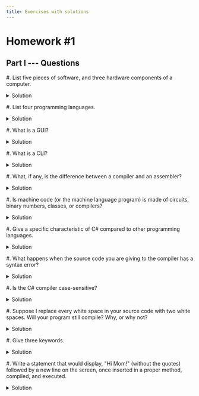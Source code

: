 ```yaml
---
title: Exercises with solutions
--- 
```


# Homework #1

## Part I --- Questions

#. List five pieces of software, and three hardware components of a computer.
    <details><summary>Solution</summary>Accept operating system as a software, cellphone is not a component of a computer.</details>

#. List four programming languages. 
    <details><summary>Solution</summary>C, C++, C#, Java, JavaScript, Python, Haskell, Swift, RWBY, etc (Note: HTML is a "Markup Language" and SQL is a "Query Language", which would technically be incorrect)</details>

#.  What is a GUI?
    <details><summary>Solution</summary>Graphical User Interface.</details>

#.  What is a CLI?
    <details><summary>Solution</summary>Command-Line Interface.</details>

#. What, if any, is the difference between a compiler and an assembler?
    <details><summary>Solution</summary>The compiler goes from High-level language to Machine language, the assembler goes from Assembly language to Machine language.</details>

#. Is machine code (or the machine language program) is made of circuits, binary numbers, classes, or compilers?
    <details><summary>Solution</summary>Binary numbers.</details>

#. Give a specific characteristic of C# compared to other programming languages.
    <details><summary>Solution</summary>It's a compiled language, it has automatic garbage collection, it's object-oriented, it enforces .NET common language specification, etc.</details>

#. What happens when the source code you are giving to the compiler has a syntax error?
    <details><summary>Solution</summary>The compiler returns an error and fails to compile your code.</details>

#. Is the C# compiler case-sensitive?
    <details><summary>Solution</summary>Yes, the C# compiler is case-sensitive (meaning that the IDE differentiates between capital and lowercase letters).</details>

#. Suppose I replace every white space in your source code with two white spaces. Will your program still compile? Why, or why not?
    <details><summary>Solution</summary>Yes, because compilers do not care about white spaces.</details>

#. Give three keywords.
    <details><summary>Solution</summary>You can consult the "official" list of keywords as <https://docs.microsoft.com/en-us/dotnet/csharp/language-reference/keywords/>. Are valid answers: `int`, `using`, `static`, `public`, etc. Note that `main` or `System` are _not_ keywords.</details>

#. Write a statement that would display, "Hi Mom!" (without the quotes) followed by a new line on the screen, once inserted in a proper method, compiled, and executed.
    <details><summary>Solution</summary>
    
    ```
    Console.WriteLine("Hi Mom!");
    ```
    
    </details>

#. Write a statement that would display, "Hello!" (without the quotes) followed by a new line on the screen, once inserted in a proper method,
compiled, and executed. 
    <details><summary>Solution</summary>
    
    ```
    Console.WriteLine("Hello!");
    ```
    
    </details>

#. What is the limitation, if any, to the number of methods you can have per class? Why is the method called `Main` special?
    <details><summary>Solution</summary> A class usually has one or more methods. No limitation, really. It is special because it is the first one to be executed, it is the entry point. </details>

#. What is the difference between a "rule" and a "convention" in programming language?
    <details><summary>Solution</summary> A rule is required by the programming language and enforced by the compiler. A convention is only a recommendation to make your program easier for other humans to read; you can break it and your code will still work. </details> 

#.  What is a namespace?
<details><summary>Solution</summary>A named collection of related library code.</details>

#. In a C# program, can comments start with `\\` (double backslash) or with `//` (double (forward) slash)? Do they have to end with a `;` (semicolon)?
    <details><summary>Solution</summary>With `//`, no.</details>

#. Which of the following, if any, are keywords? `Welcome1 public apples int "I’m a string"`
    <details><summary>Solution</summary>`public`, `int`</details>

#. Which of the following are programmer-defined names (or identifiers)? `BankAccount class apples int itemPerCapita statement `
    <details><summary>Solution</summary>`BankAccount`, `apples`, `itemPerCapita`,`statement`. </details>

#.  Why are variables called "variables"?
    <details><summary>Solution</summary>Because their value may change during the program's execution.</details>

#. What is string interpolation?
    <details><summary>Solution</summary>The action of inserting a variable into a string that is displayed at the screen.</details>

#. What is the difference, if any, between `12`, and `"12"`?
    <details><summary>Solution</summary>The first one is an integer, the second is a string.</details>

#. What is the difference, if any, between the `WriteLine` and `Write` methods?
    <details><summary>Solution</summary>The `Write` method does not advance the cursor to the next line after the message is displayed at the screen.</details>

#. Write a statement that would display the following on the screen:
    ```
    Hi Mom!↵
    How are you doing?
    ```
    <details><summary>Solution</summary>
    
    ```
    Console.Write("Hi Mom!\nHow are you doing?");
    ```
    
    </details>
    
#. Assume we have a variable whose name is `myVariable`, type is `string`, and value is `"My message"`. What would be displayed on the screen by the following statement?
    ```
    Console.WriteLine($"Here is my variable: {myVariable}");
    ```
    <details><summary>Solution</summary>
    
    ```{text}
    Here is my variable: My message
    ```

    </details>
    
#. Assume we have a variable whose name is `level`, whose type is `string`, and whose value is `"Easy"`. What would be displayed at the screen by the following statement?
    ```
    Console.WriteLine($"You set the difficulty to {level}.");
    ```
    <details><summary>Solution</summary>
    
    ```{text}
    You set the difficulty to Easy.
    ```

    </details>

#. Which of the following are correct identifier names? 
    `$myHome3 class my%variable ANewHope _train _ThisIsAVariable statement`
    Is the name `myVariable` the same as `myvariable`? If not, why?
    <details><summary>Solution</summary>`$myHome3` is correct, but not recommended, `ANewHope`, `_ThisIsAVariable`, `statement` are also correct (but, of course, this  latter is weird). The names `myVariable` and `myvariable` are treated differently by C#, because it is case-sensitive.</details>

#. Which of the following are correct identifier names?
    `myClass _Exo_1 Lab3-Exo1 My.Lab.Variable using Lab3_Part1`
    <details><summary>Solution</summary>Identifiers: `myClass`, `Lab3_Part1`</details>

#. Which of the following are keywords?

    `myClass static Lab3-Exo1 “Hello World” using Lab3_Part1`
    <details><summary>Solution</summary>Keywords: `static`, `using`</details>

#. Which of the following are correct identifier names?

    `12_Dec_2019 Lab3-Exo1 MyClass2 My.Lab.Variable string My_Var`
    <details><summary>Solution</summary>`OK: MyClass2, My_Var Not OK: 12_Dec_2019, Lab3-Exo1, My.Lab.Variable, string`</details>

#. Which one(s) of the following, if any, is a correct assignment (assuming that `variable`, `x` and `apples` have been declared as `int` variables)?

    `5 => variable;` `x=5;` `apples= 23` `x <= 23;` `variable =1,890;`
    <details><summary>Solution</summary>Only `x=5;` is correct.</details>

#. Write a statement that assigns the value 23 to a variable `myAge` of type `int`. You do not need to re-declare that variable.
    <details><summary>Solution</summary>`myAge = 23;`</details>

#. Cross out the wrong answer in the following sentences, \[ ~~like this (incorrect)~~  \|  like this (correct) \]:

    - "If the code does not obey the \[  rules  \|  conventions \] of C#, then the compiler will complain." 
    - "Every statement needs to end with \[  a forward slash `/`  \|  a semi-colon `;`  \]." 
    - "C# is a \[  object-oriented  \|  functional \] programming language." 
    - "A class is made up of \[  a body and a header  \|  multiple `using` statements \]."
    - "An identifier can contain \[  only lower-case letters  \|  letters and digits  \]."
    
    <details><summary>Solution</summary>
    - If the code does not obey the **rules** of C#, then the compiler will complain.
    - Every statement needs to end with a **semi-colon `;`**.
    - C# is an **object-oriented** programming language.
    - A class is made up of **a body and a header**. 
    - An identifier can contain **letters and digits**. 
    </details>
    

## Part II -- Problems

#. There are 4 errors in the following code that will prevent it from compiling. Can you spot them all?

    ```
    // My first attempt.
    using System
    class Wel
    {
        static void Main();
        {
            ConsoleWriteLine("Welcome \n to the lab!");
        }
    }
    ```
    <details><summary>Solution</summary>
    #.  Missing `;` after `using System`
    #.  superfluous `;` after `static void Main()`
    #.  missing `.` between `Console` and `WriteLine`
    #.  missing closing `}` for `class Wel`
    </details> 

# Homework #2

## Part I --- Questions

#. In C#, what is the "escape character"? Why is it useful?
    <details><summary>Solution</summary>`\`, to print "special characters", like new line, tabulation, quotations mark, etc.</details>

#. Write a statement that *initializes* a variable named `myHeightInMeters` to your height in meters. What should be the datatype of `myHeightInMeters`?
    <details><summary>Solution</summary>
    ```
    float myHeightInMeters = 1.68f
    ```
    The datatype should be any floating-point datatype.
    </details>

#. Suppose you replace every `*` in your program with the `!` symbol. Are you completely sure that your program would still compile? Why or why not?
    <details><summary>Solution</summary>No, because `/*` will be transformed into `/!`.</details>

#. Give the values of `a` and `b` after the following four instructions have been executed.

    ```
    int a, b;
    a = 2;
    b = a * 2 + 1;
    a -= 1;
    ```
    
    <details><summary>Solution</summary>`a` is `1`, `b` is `5`.</details>

#. Give the values of `a` and `b` after the following four instructions have been executed.

    ```
    int a, b;
    a = 4;
    b = a * 3 + 1;
    a /= 2;
    ```
    <details><summary>Solution</summary>`a` is `2`, `b` is `13`.</details>

#. Give the values of `c` and `d` after the following four instructions have been executed.

    ```
    int c = 3, d;
    d = 2 + c;
    c = d * 2;
    d += 2;
    ```
    <details><summary>Solution</summary>`c` is `10`, `d` is `7`.</details>

#. Is there an error in the following code? Explain the error or give the value of `b` after the second statement is executed.

    ```
    float a = 3.7f;
    int b = (int)a;
    ```
    <details><summary>Solution</summary>No error; 3</details>

#. Is there an error in the following code? Explain the error or give the
value of `b` after the second statement is executed.

    ```
    decimal a = 1.6M;
    int b = (int)a + a;
    ```
    <details><summary>Solution</summary>Error, the result type of the operation is a decimal, and cannot be stored in an int.</details>

#. There is an error in the following code, at the second line. Explain the error, and how you could fix this second line using a cast operator, without changing the datatype of the `b` variable.

    ```
    decimal a = 2.5M;
    int b = a / 2;
    ```
    <details><summary>Solution</summary>The result of the expression `a / 2` is of type `decimal`, so it cannot be stored in an int. This can be fixed by adding an `(int)` cast to the variable `a` before dividing it by 2, so that the expression's result type is `int`, like this: `int b = (int)a / 2;`</details>

#. If one of the operator's operands is of type `float` and the other is of type `int`, what will be the type of the result of the operation?
    <details><summary>Solution</summary>`float`</details>

#.  What is the return type of the operation `12.4 * 3`? <!--Was initially "\*", not sure if that's an error or not-->
    <details><summary>Solution</summary>`double`</details>

#. Write an explicit conversion from a `double` variable `myDoubleVar` to an `int` variable called `myIntVar`. You do not need to re-declare those variables. Assuming `myDoubleVar`'s value is 5.89, what value would be stored in `myIntVar`?
    <details><summary>Solution</summary>`myIntVar = (int)myDoubleVar;`,  the value stored in `myIntVar` would be 5.</details>

#. Write a statement that performs an implicit conversion between two different numeric datatypes.
    <details><summary>Solution</summary>`float m = 3;`</details>

#. Assuming that `myLastName` and `myFirstName` are two `string` variables that have been initialized, write a statement that *concatenates* them with a space and a comma in-between, and assign the resulting `string` to a variable named `fullName`. For instance, if the value of `myLastName` is `"Holbertonand"`, and the value of `myFirstName` is `"Betty"`, then the value of `fullName` after your operation should be `"Holbertonand, Betty"`.
    <details><summary>Solution</summary>`string fullName = myLastName + ", " + myFirstName;`</details>

#.  In C#, what is the name of the method used to read input from the user?
    <details><summary>Solution</summary>`ReadLine()`.</details>

#. What is wrong with the following code? Will the error(s) appear at compilation time or at execution time?

    ```
    int age;
    Console.WriteLine("Please enter your age:");
    age = Console.ReadLine();
    ```
    <details><summary>Solution</summary>Conversion of `string` to `int`. At compilation time.</details>

#. Will those statements, if placed in a proper `Main` method, compile? Could this program crash at execution time? Justify your answer.

    ```
    int myAge;
    Console.WriteLine("Please enter your age:");
    myAge = int.Parse(Console.ReadLine());
    ```
    <details><summary>Solution</summary>The code will compile, but can crash at execution time if the end user inputs a non-integer value.</details>

#. Write a series of statements that: a) Declare an `int` variable named `userAge`, b) Display on the screen a message asking the user to enter his or her age, c) Read the value entered by the user and store it in the `userAge` variable. You can add statement(s) performing intermediate steps if you want.

    <details><summary>Solution</summary>
    ```
    int userAge;
    Console.WriteLine("Please enter your age.");
    userAge = int.Parse(Console.ReadLine());
    ```
    Note: This is not the only solution, but the most optimal.
    </details>

#. Write a series of statements that: a) Declare an `string` variable named `favoriteColor`; b) Display on the screen a message asking the user to enter his or her favorite color; c) Read the value entered by the user and store it in the `favoriteColor` variable. You can combine some of the statement(s) if you want, but do not display at the screen any information that was not explicitely asked.

    <details><summary>Solution</summary>
    ```
    string favoriteColor;
    Console.WriteLine("Please enter your favorite color.");
    favoriteColor = Console.ReadLine();
    ```
    Note: This is not the only solution, but the most optimal.
    </details>

## Part II -- Problems

The following three exercises **do not** require a computer. 
Make sure you feel ready before starting them, try to do them with limited time and without notes, and, if you want, check your answer using your IDE.

#. 
    This problem restates the content of the [Order of Operations](https://csci-1301.github.io/book.html#order-of-operations) section of the lecture notes and ask you to answer various problems.

    There are 5 different arithmetic operations available in C#:

    --------------------------- ------------------------- -------------------------------------- ----------------------
            **Operation**         **Arithmetic Operator**         **Algebraic Expression**            **Expression**
            Addition                      `+`                           $x + 7$                     `myVar + 7`
            Subtraction                  `-`                           $x - 7$                     `myVar - 7`
            Multiplication                `*`                         $x \times 7$                  `myVar * 7`
            Division                      `/`                      $x / 7$, or $x \div 7$           `myVar / 7`
    Remainder (a.k.a. modulo)             `%`                         $x \bmod 7$                   `myVar % 7`
    --------------------------- ------------------------- -------------------------------------- ----------------------


    Computing operations involving one of them is straightforward:

    --------------------------------- ---------------
                **Operation**             **Result**
                `3 + 4`                    `7`
                `3 - 4`                    `-1`
                `3 * 4`                    `12`
                `6 / 2`                    `3`
                `6 % 4`                    `2`  
    --------------------------------- ---------------


    But things can get complicated when multiple operators are used, but no parenthesis are indicated. For instance, should

    ```
    7 / 2 - 4 * 8 % 3
    ```

    be read as
    
    ||
    --- | ---
    $(7 \div 2) - ((4 \times 8) \bmod 3)$ | $= 3.5 - (32 \bmod 3)$
    || $= 3.5 - 2$
    || $= 1.5$
 
    or as
    
    ||
    --- | --- 
    $(7 \div (2 - 4)) \times (8 \bmod 3)$ | $= (7 \div (-2)) \times 2$
    || $= (-3.5) \times 2$
    || $= -7$

    Certainly, the result is not the same and there are other possibile ways this calculation may be performed!

    Actually, C# uses the following three rules:
    
    #.  `*`, `/`, and `%`, called the "multiplicative operations," are always evaluated before `+` and `-`, called the "additive operations." So that, for instance,

        ```
        2 - 4 * 8
        ```

        will be evaluated as $2 - (4 * 8) = -30$.

    #.  If there are multiple operations of the same type, they are evaluated from left to right. For instance,

        ```
        4 / 2 * 8
        ```

        will be evaluated as $(4 \div 2) \times 8 = 16$ and

        ```
        4 - 2 + 8
        ```

        will be evaluated as $(4 - 2) + 8 = 10$.

    #.  Parenthesis can be used to force a particular order of evaluation, so that `2 * (3 + 4)` will be evaluated as $2 \times (3 + 4) = 2 \times 7 = 14$, not as $(2 * 3) + 4 = 6 + 4 = 10$ as it would without the parenthesis.

    Answer the following:

    #.  Which of the following operation(s) compute the arithmetic expression $(x \times (3 \bmod 5)) - (y \times 7)$?

        #.  `x * 3 % 5 - y * 7`
        #.  `x * (3 % 5) - y * 7`
        #.  `(x * 3) % 5 - y * 7`
        #.  `x * 3 % (5 - y * 7)`
        #.  `(x * 3 % 5) - (y * 7)`
        #.  `(x * ((3 % 5) - (y * 7))`

    #.  State the order of evaluation of the operators in each of the following operations, and compute the resulting value:

        #.  `8 - 39 * 1 / 12 + 5`
        #.  `12 + -23 / 12 % 3`
        #.  `90 * 23 / 34 - 12 - 13`
        #.  `12 % 83 - 2 * 3`

    #.  (Optional) Check your answers using your IDE.
        You can use a statement of the form:

        ```
        Console.WriteLine($"8 - 39 * 1 / 12 + 5 is {8 - 39 * 1 / 12 + 5}");
        ```


#. 
    Write down, on a piece of paper, a fully compilable program that initializes an `int` variable named `persons` with the value 5, an `int` variable named `bottles` with the value 3, and a `double` variable named `literPerBottlle` with the value 1.5.
    What should be the type of the `literPerPerson` variable to be able to be assigned the number of liters every person is going to get, if split equitably? 
    Write the correct initialization of that variable and a statement that displays its value.

    Place a delimited comment with a your name and the time at which you wrote the program at the top of the program.


#. 
    Write down, on a piece of paper, a program that:

    #.  Declares a `string` variable named `userName`.
    #.  Displays on the screen "Please enter your name, followed by enter:".
    #.  Reads a `string` value from the keyboard and assigns the value to the `userName` variable.
    #.  Declares an `int` variable named `number`.
    #.  Displays on the screen "Please enter your number:".
    #.  Reads an `int` value from the keyboard and assigns the value to the `number` variable.
    #.  Declares a `string` variable named `id` and initializes it with the string referenced by the `userName` variable, followed by the number entered by the user (you can concatenate a string and an int using the + sign).
    #.  Displays on the screen, "Your id is" and the content of the `id` variable.

    Here is an example of execution, where the user input is underlined, and hitting "enter" is represented by ↵:

    ```{text}
    Please enter your name, followed by enter.
    J̲a̲y̲l̲a̲h̲↵̲
    Please enter your area code, followed by enter.
    4̲9̲3̲9̲1̲↵̲
    Your id is Jaylah49391
    Press any key to continue . . .
    ```

# Homework #3

## Part I -- Questions

#.  What is "an instance of a class"?
    <details><summary>Solution</summary>An object.</details>

#. Fill in the blanks: "A class asserts that every objects created using it should have ̲ ̲ ̲ ̲ ̲ ̲ ̲ ̲ ̲ ̲ ̲ ̲ ̲ ̲ ̲ ̲ ̲ ̲ ̲ ̲ ̲ ̲ ̲ ̲ ̲ ̲ ̲ ̲
(i.e., "data") and ̲ ̲ ̲ ̲ ̲ ̲ ̲ ̲ ̲ ̲ ̲ ̲ ̲ ̲ ̲ ̲ ̲ ̲ ̲ ̲ ̲ ̲ ̲ ̲ ̲ ̲ ̲ ̲ (i.e., "operations")."
    <details><summary>Solution</summary>Attributes and methods.</details>

#.  Give two access modifiers.
    <details><summary>Solution</summary>`public` and `private`.</details>

#. What, if any, is the difference between a parameter and an argument?
    <details><summary>Solution</summary>"Parameters" are called "formal parameters" and are used when defining the method, while "arguments" are called "actual parameters" and are used when calling the method. A method has parameters and takes arguments.</details>

#.  Write a statement that creates a new object from the `Rectangle` class.
    <details><summary>Solution</summary>`Rectangle myRec = new Rectangle();`</details>

#.  What is the purpose of the keyword `new`?
    <details><summary>Solution</summary>To create objects, to instantiate classes.</details>

#.  Do different objects from the same class share their instance variables?
    <details><summary>Solution</summary>No, there is one instance variable per object.</details>

#. Briefly explain the difference between a local variable and an instance variable.
    <details><summary>Solution</summary>A local variable exists only within a single method; instance variables are available/accessible to all methods in a class.</details>

#. Suppose we have a `Circle` class containing

    ```
    public void SetRadius(double radiusArgument)
    {
        radius = radiusArgument;
    }
    ```

    Write a statement that create a `Circle` object, and one
    statement that sets its radius to 3.5.
    <details><summary>Solution</summary>
    ```
    Circle theCircle = new Circle();
    theCircle.SetRadius(3.5);
    ```
    </details>

#. Indicate the order of evaluation of the operators in each of the following C# operations by adding parenthesis or developping the expression one step at a time, and compute the resulting value:

    #.  `3 * 4 - 2`
    #.  `3 % 2 + 3`
    #.  `2 - 3 + 3 * 2`
    #.   `2 + 2 * 1 - 4`
    
#. Write the complete implementation of a class that contains two attributes (with different data types), a setter for one attribute, a getter for the other attribute, a custom constructor, and a `ToString` method. You can re-use an example from a lecture or a lab, as long as it satisfies those conditions, or you can invent one. No need to write an application program.
    <details><summary>Solution</summary>
    Note: In this solution, the Rectangle class from the lab was used, but any class fulfilling the requirements will work.
    
    ```
    class Rectangle
    {
        private int length;
        private int width;

        public Rectangle(int lengthP, int widthP)
        {
            length = lengthP;
            width = widthP;
        }
        public void SetLength(int lengthParameter)
        {
            length = lengthParameter;
        }
        public int GetWidth()
        {
            return width;
        }
        public override string ToString()
        {
            return "Length: " + length + ", Width: " + width;
        }
    }
    ```
    
    </details>


#. What does the keyword `return` do?
    <details><summary>Solution</summary>It is used by a method to return a value to the environment that called it.</details>

#. Write a get method for an instance variable named `total` of type `int`.
    <details><summary>Solution</summary>
    
    ```
    public int GetTotal()
    { 
        return total;
    }
    ```
    
    </details>

#.  Write a getter for an attribute of type `string` named `myName`. 
    <details><summary>Solution</summary>
    
    ```
    public string GetMyName() 
    { 
        return myName;
    }
    ```
    
    </details>

#.  Write a setter for an attribute of type `int` named `myAge`.
    <details><summary>Solution</summary>
    
    ```
    public void SetMyAge(int paramMyAge) 
    { 
        myAge = paramMyAge; 
    }
    ```

    </details>

#. Assuming `name` is a `string` instance variable, there is problem with the following setter. Fix it.

    ```
    public int SetName(string val){
        name = val;
    }
    ```
    <details><summary>Solution</summary>It has the wrong return type, because it does not (and should not) return a value, i.e., replace `int` with `void`.</details>

#. Assume we have an instance of the `Rectangle` class named `myRect` and an instance of the `Circle` class named `myCircle`. Write statement(s) that will make the radius of `myCircle` equal to the width of `myRect`.
    <details><summary>Solution</summary>
    
    ```
    myCircle.SetRadius(myRect.GetWidth());
    ```

    </details>

#. Briefly describe what a format specifier is. Write a statement that uses one.
    <details><summary>Solution</summary>An indication to format a numerical value in a special way in a string. For example, `Console.WriteLine($"{65536:N");}` will display "65,536.00" on the screen after applying the `:N` format specifier to the value 65536. </details>

#.  Write a statement that uses a format specifier.
    <details><summary>Solution</summary>
    
    ```
    Console.WriteLine($"myInt:C");
    ```

    </details>

#. Write a method for the `Rectangle` class that divides the length and width of the calling object by a factor given as a parameter.
    <details><summary>Solution</summary>
    
    ```
    public void DivideBy(int factor) 
    {
        length /= factor; 
        width /= factor;
    }
    ```
    
    </details>
    
#. Draw the UML diagram of a class named "Student" with a single attribute, "name", of type `string`, and two methods, `SetName` and `GetName`.
    <details><summary>Solution</summary>
    Student
    -------------------------
    \- name: string
    \+ SetName(arg: string)
    \+ GetName(): string
    
    </details>

#. Write a `ToString` method for a `Account` class with two attributes, a `string` attribute called `name` and a `decimal` attribute called `amount`.
    <details><summary>Solution</summary>
    
    ```
    public override string ToString() 
    { 
        return $"Account Name: {name}\nAccount Balance: {amount}";
    }
    ```
    
    </details>

#. Consider the following UML diagram:

    Circle
    ------------------------------------------
    \- radius : float
    \+ setRadius(radiusParam : float) : void
    \+ getRadius(): float
    \+ getArea(): float

    What is the name of the class, what are the methods and attributes of the class?
    <details><summary>Solution</summary>The class is named Circle, it has a single attribute (radius) and three methods (setRadius, getRadius and getArea).</details>

#. What does it mean to say that instance variables have a default initial value? How is that different from the variables we have been manipulating in the `Main` method? 
    <details><summary>Solution</summary>When we create an object, the instance variable get a default value. When we declare a variable, it is unassigned. </details>

#. Is it possible to have more than one constructor defined for a class? If yes, how can C# know which one is called?
    <details><summary>Solution</summary>Yes, by looking at the signature.</details>

#. What is the name of a constructor method? What is the return type of a constructor?
    <details><summary>Solution</summary>The name of the class. It does not have a return type, not even `void`.</details>

#. Write a constructor for a `Soda` class with one `string` attribute called `name`.
    <details><summary>Solution</summary>
    
    ```
    public Soda() 
    { 
    name = "Generic"; 
    }
    ```

    </details>

#. Assume we have a `Polygon` class, that have only one attribute, an `int` called `numberOfSides`. Write a constructor for that class. 
    <details><summary>Solution</summary>
    
    ```
    public Polygon (int numberOfSidesParam)
    {
        numberOfSides = numberOfSidesParam; 
    }
    ```

    </details>

#. What is the "default" constructor? Do we always have the possibility of using it?
    <details><summary>Solution</summary>The constructor provided with the class by default, that set all the attributes to their default values. If we define our own constructor, this one disappears. </details>

#. What is the return type of a `ToString` method? How many arguments does it usually take?
    <details><summary>Solution</summary>`string`; 0.</details>

#. Consider the following partial class definition:

    ```
    public class Book
    {
        private string title;
        private string author;
        private string publisher;
        private int copiesSold;
    }
    ```

    #.  Write a statement that would create a `Book` object.
    #.  Write a "getter" and a "setter" for the `title` attribute.
    #.  Write a constructor for the `Book` class taking at least one argument (you are free to decide which one(s)).

    <details><summary>Solution</summary>
    #. `Book myBook = new Book();`
    2 and 3. 
    ```
    public string GetTitle() 
    { 
        return title; 
    }
    
    public void SetTitle(string titleP) 
    { 
        title = titleP; 
    }
    
    public Book (string titleP, string authorP, string pubP, int copiesP) 
    { 
        title = titleP; 
        author = authorP; 
        publisher = pubP; 
        copiesSold = copiesP 
    }
    ```
    
    </details>
    
#. Consider the following partial class definition:

    ```
    class DVD
    {
        private string title;
        private decimal price;
    }
    ```

    #.  Write a "setter" for the `title` attribute.
    #.  Write a constructor for the `DVD` class that takes two arguments.
    #.  Write a method called `Discount` that decreases the `price` attribute by 20.55%.
    #.  Write a (good, informative) `ToString` method for the class.
    #.  Write statements that ask the user to enter a price and then create  a `DVD` object with a `price` attribute equal to the price the user entered. (The object's `title` attribute can be anything you choose).
    #.  Draw the UML class diagram for the class you obtained by adding the above four methods to our original class definition. 
    
    <details><summary>Solution</summary>
    
    ```
    class DVD
    {
        private string title;
        private decimal price;
        
        public void SetTitle(string titleP)
        {
            title = titleP;
        }
        
        public DVD(string titleP, decimal priceP)
        {
            title = titleP;
            price = priceP;
        }
        
        public void Discount()
        {
            price -= price * 0.2055
        }
        
        public override string ToString()
        {
            return $"DVD Title: {title}\nDVD Price: {price}"
        }
    }
    
    //program.cs
    Console.WriteLine("What should the price be for the movie "Ender's Game?");
    DVD myDVD = new DVD("Ender's Game", decimal.Parse(Console.ReadLine()));
    ```
    DVD
    ------------------------------------------
    \- title : string
    \- price : decimal
    \+ SetTitle(titleP : string) : void
    \+ <<constructor>> DVD(titleP : string, priceP : double)
    \+ Discount() : void
    \+ ToString() : string
    
    Note: This is not the only answer, but is the most optimal.
    
    </details>
    
#. Consider the following partial class definition:

    ```
    class Book
    {
        private string title;
        private decimal price;
    }
    ```

    #.  Write a "getter" for the `title` attribute.
    #.  Write a constructor for the `Book` class that takes two arguments.
    #.  Write a method called `AddTaxes` that increases the `price` attribute by 6.35%.
    #.  Write a (good, informative) `ToString` method for that class.
    #.  Write statements that ask the user to enter a price and then create  a `Book` object with a `price` attribute equal to the price the user entered. (The object's `title` attribute can be anything you choose).
    #.  Draw  the UML class diagram for the class you obtained by adding the above four methods to our original class definition.
    
    <details><summary>Solution</summary>
    
    ```
    class Book
    {
        private string title;
        private decimal price;
        
        public string GetTitle() { return title; }
        
        public Book(string titleP, decimal priceP)
        {
            title = titleP;
            price = priceP;
        }
        
        public void AddTaxes()
        {
            price *= 1.0635m;
        }
        
        public override string ToString()
        {
            return $"Book Title: {title}, Price: {price}.";
        }
    }
    
    //program.cs
    Console.WriteLine("What should the price be for the book "Ender's Game?");
    Book myBook = new Book("Ender's Game", decimal.Parse(Console.ReadLine()));
    ```
    Book
    ------------------------------------------
    \- title : string
    \- price : decimal
    \+ GetTitle() : string
    \+ <<constructor>> Book(titleP : string, priceP : double
    \+ AddTaxes() : void
    \+ ToString() : string
    
    Note: This is not the only answer, but is the most optimal.
    
    </details>

#. Assume that my `Pet` class contains one custom constructor:

    ```
    public Pet(string nameP, char genderP){
        name = nameP;
        gender = genderP;
    }
    ```

    What is the problem with the following statement?

    ```
    Pet myPet = new Pet('M', "Bob");
    ```
    <details><summary>Solution</summary>The method has for parameters a `string` and a `char`, but the problematic statement calls it with a `char` and a `string`: the order of the arguments is wrong, it should be `Pet myPet = new Pet("Bob", 'M');`. </details>

#. Why would one want to define a constructor for a class?
    <details><summary>Solution</summary>To be able to set the instance variables directly when creating the objects.</details>


## Part II -- Problems

There is only one problem this time, and it is harder than what you'll be asked to do during the exam. Being able to solve it is an excellent sign that you are ready.

#. You are going to design a class named `Triangle`. A triangle has three angles, but knowing the value of only two angles is sufficient to determine the value of the third, since they always add up to  180°. Hence, it is sufficient to have only two `double` attributes, `angle1` and `angle2`. We want to define several methods:

    -   a no-arg constructor that sets the value of `angle1` to $60.0$ and  the value of `angle2` to $60.0$,
    -   another constructor, that takes two arguments, and assigns to  `angle1` the value of the first argument, and assigns to `angle2` the value of the second argument,
    -   getters for `angle1` and `angle2`,
    -   a method that computes and returns the value of the third angle, that we name `ComputeAngle3`,
    -   a method that rotate the triangle: the value of the first angle should be replaced with the value of the second angle, and the value of the second angle should be replaced with the value of the third angle.

    #.  Write the UML diagram for the `Triangle` class.
    #.   Write the full, compilable implementation of the `Triangle` class.

    <details><summary>Solution</summary>
    
    Triangle
    -------------------------
    - angle1: double
    - angle2: double
    + Triangle()
    + Triangle(angle1P: double, angle2P : double)
    + GetAngle1(): double
    + GetAngle2(): double
    + ComputeAngle3(): double
    + Rotate(): void
    
    ```
    class Triangle
    {
        private double angle1;
        private double angle2;
        public Triangle()
        {
            angle1 = 60;
            angle2 = 60;
        }
        public Triangle(double angle1Param, double angle2Param)
        {
            angle1 = angle1Param;
            angle2 = angle2Param;
        }
        public double GetAngle1()
        {
            return angle1;
        }
        public double GetAngle2()
        {
            return angle2;
        }
        public double ComputeAngle3()
        {
            return 180 - angle1 - angle2;
        }
        public void Rotate()
        {
            double oldAngle3 = ComputeAngle3();
            angle1 = angle2;
            angle2 = oldAngle3;
        }
    }
    ```
    </details>

# Homework #4

## Part I --- Questions

#. What is sequential processing?
    <details><summary>Solution</summary>When the code is executed sequentially, without any branching. It implies that the code is processed in the order in which it is presented in the source code: the statement at line $n$ will always be executed after the statement at line $n-1$ and before the statement at line $n+1$. </details>

#. What is a decision structure?
    <details><summary>Solution</summary>A decision structure is a test and one or multiple statement blocks that may or may not be executed based on the outcome of the test. Selection and iteration are two examples of decision structures: in the first one, a statement block can be "skipped over" if the test evaluates to false, in the second one, a statement block can be repeated multiple times, as long as the test evaluates to true. A decision structure makes it possible to have portions of the code executed conditionally.</details>

#. Decide if the following boolean expressions will evaluate to `true` or `false`:
    #. `3 > 2.0 && false`
    #. `(4 != 3) ||  false`
    #. `'A' == 'b' && ! false`
    #. `(! false) == (true ||  4 == 3)`
    <details><summary>Solution</summary>
    
        #.  `false`
        #.  `true`
        #.  `false`
        #.  `true`
    
    </details>

#. Decide if the following Boolean expressions will evaluate to `true` or `false`:
    #. `3 > 2.0 || true`
    #. `(4 != 3) && false`
    #. `'A' == 'b' || ! false`
    #. `(! true) == (true ||  4 != 3)`
    <details><summary>Solution</summary>
    
        #.  `true`
        #.  `false`
        #.  `true`
        #.  `false`
    
    </details>

#. For each of the following Boolean expressions, decide if it will evaluate to `true` or `false`:
    #.  `('y' == 'Y') && true`
    #.  `6 + 2 < 8 ||  3 > 4`
    #.  `(true && 4 == 3) == false`
    #.  `4 > 4 && !false`
    <details><summary>Solution</summary>
    
        #.  `false`
        #.  `false`
        #.  `true`
        #.  `false`
    
    </details>

#. For each of the following Boolean expressions, decide if it will evaluate to `true` or `false`:
    #.  `('y' != 'Y') && true`
    #.  `6 + 2 < 12 ||  3 > 4`
    #.  `(true && 4 >= 3) == false`
    #.  `13 <= 4 * 3 ||  !false`
    <details><summary>Solution</summary>
    
        #.  `true`
        #.  `true`
        #.  `false`
        #.  `true`
        
    </details>

#. What relational operator is used to determine whenever two values are different?
    <details><summary>Solution</summary>`!=`</details>

#. How do you store the result of a Boolean expression?
    <details><summary>Solution</summary>In a variable of type `bool`. Its two possible values are `true` and `false`.</details>

#.  Give three relational operators, and then two logical operators.
    <details><summary>Solution</summary>Possible answers: `<=`, `>=`, `==`, `!=`, `>`, `<` and `!`, `&&`, `||`</details>

#. What would be displayed on the screen by the following code?

    ```
    if (false)
    {
        Console.WriteLine("Hello!");
    }
    Console.WriteLine("Hi!");
    ```
    <details><summary>Solution</summary>"Hi!"</details>

#. Is there a simpler way to write the expression `over21 == true`, assuming that `over21` is a Boolean variable?
    <details><summary>Solution</summary>We can simply write `over21`, which will always evaluate to the same value as `over21 == true`.</details>
    
#. Assume that `x` and `y` are two `int` variables that have already been initialized (i.e., declared and assigned), write an `if` statement that assigns $10$ to `x` if `y` is (strictly) greater than $5$.
    <details><summary>Solution</summary>`if (y > 5) x = 10;`</details>

#. In C#, is there a difference between `=` and `==`? Write a statement that uses `=`.
    <details><summary>Solution</summary>Yes, one equal sign serves to write assignment operator, and two equal signs serve to compare. An example of statement that uses comparison first and assignment second could be: `if (x == 9)x = 12;` </details>

#. Assuming a `name` string was declared and initialized with a value given by the user, write an `if` statement that displays "I have the same name!" if `name` contains your first name.
    <details><summary>Solution</summary>
        
    ```
    if(name=="Clément") 
        Console.WriteLine("I have the same name!");
    ```
    </details>

#. Is the following statement correct, i.e., would it compile, assuming `myFlag` is a `bool` variable, and `myAge` is an initialized `int` variable?

    ```
    if ( myAge > 20 )
    {
        myFlag = true
    };
    ```
    <details><summary>Solution</summary>No, the semi-colon should come before the closing brace.</details>

#. If we write a statement that begins with `if(false)`, then the IDE returns a warning, "Unreachable code detected". What does it mean? 
    <details><summary>Solution</summary>The IDE is warning us that the statements in the block will never be executed.</details>

#. Write an `if` statement that prints "Bonjour !" if the value of the `char` variable `lang` is `'f'`.
    <details><summary>Solution</summary>
        
    ```
    if (lang == 'f') 
        Console.WriteLine("Bonjour !");
    ```
    </details>

#. For each of the following boolean expressions, decide if it will evaluate to `true` or `false` when the boolean variables `x`, `y` and `z` are all set to `true`:

    -   `x ||  y && z`
    -   `!x ||  y && z`
    -   `!(x ||  y) && (z && y)`
    -   `(!x && x) ||  (!x ||  x)`

    Do the same when they are all set to `false`.
    <details><summary>Solution</summary>For each expression, we give first the value if all the variables are
    set to `true`, then the value if all the variables are set to `false`.

    -   `true`, `false`
    -   `true`, `true`
    -   `false`, `false`
    -   `true`, `true`

    You can check the answer using for instance the following code.

    ```
    using System;
    class MainClass {
        public static void Main (string[] args) {
            bool x, y, z;
            x = true;
            y = true;
            z = true;
            Console.WriteLine(x || y && z);
            Console.WriteLine(!x || y && z);
            Console.WriteLine(!(x || y) && (z && y));
            Console.WriteLine ((!x && x) || (!x || x));
            x = false;
            y = false;
            z = false;
            Console.WriteLine(x || y && z);
            Console.WriteLine(!x || y && z);
            Console.WriteLine(!(x || y) && (z && y));
            Console.WriteLine ((!x && x) || (!x || x));
        }
    }
    ```
    </details>

#. Write a `boolean` expression that evaluates to `true` if a variable `x` is between 3 (excluded) and 5 (included).
    <details><summary>Solution</summary>`x>3 && 5>=x`</details>

#. Write an `if-else` statement that assigns $0.1$ to `z` if `y` is greater or equal than $0$, and that assigns $-0.1$ to `z` otherwise.
    <details><summary>Solution</summary>
    
    ```
    if(y >= 0){
        z = 0.1;
    }
    else{
        z = -0.1;
    }
    ```
    </details>

#. Write an `if-else` statement that assigns `"Minor"` to an already declared `string` variable `legalStatus` if `age` is strictly less than 18, and that assigns `"Major"` to `legalStatus` otherwise.
    <details><summary>Solution</summary>
    
    ```
    if(age < 18){
        legalStatus = "Minor";
    }
    else{
        legalStatus = "Major";
    }
    ```
    </details>
    
#. Write an `if-else` statement that displays "It's free for you!" if an `int` variable `age` is between 0 and 18, and "It's \$5.00." otherwise.
    <details><summary>Solution</summary>
    
    ```
    if(age <= 18 && age >= 0){
        Console.WriteLine("It's free for you!");
    }
    else{
        Console.WriteLine($"It's {5M:C}.");
    }
    ```
    </details>

#. Assume we initialized an `int` variable called `courseNumber` and a `string` variable called `courseCode`. Write a series of statements that will display:
    #. "I'm taking this class!" if `courseNumber` is `1301` and `courseCode` is `CSCI`; 
    #. "That's my major!" if `courseCode` is `CSCI`; 
    #. "Is that an elective?" if `courseNumber` is greater than 3000; or
    #. "Is it a good class?" otherwise.
    
    Your program should display exactly one message.
    <details><summary>Solution</summary>
    ```
    if(courseNumber == 1301 && courseCode == "CSCI")
    {
        Console.WriteLine("I'm taking this class!");
    }
    else if(courseCode == "CSCI")
    {
        Console.WriteLine("That's my major!");
    }
    else if(courseNumber > 3000)
    {
        Console.WriteLine("Is that an elective?");
    }
    else
    {
        Console.WriteLine("Is it a good class?");
    }
    ```
    </details>

#. Assume we previously initialized an `int` variable called `graduationYear` and a `string` variable called `graduationSemester`. Write a series of statements that will display:
    #. "I will graduate at the same time!" if `graduationYear` is `2023` and `graduationSemester` is `Fall`; 
    #. "I love this season." if `graduationSemester` is `Spring`; 
    #. "That is in a long time!" if `graduationYear` is greater than 2025; or 
    #. "I hope you'll have an in-person ceremony!" otherwise.
    
    Your program should display exactly one message.
    <details><summary>Solution</summary>
    ```
    if(graduationYear == 2023 && graduationSemester == "Fall")
    {
        Console.WriteLine("I will graduate at the same time!");
    }
    else if(graduationSemester == "Spring")
    {
        Console.WriteLine("I love this season.");
    }
    else if(graduationSemester > 2025)
    {
        Console.WriteLine("That's in a long time!");
    }
    else
    {
        Console.WriteLine("I hope you'll have an in-person ceremony!");
    }
    ```
    </details>

#. Assume we previously initialized a `char` variable called `myChar`. Write a series of statements that will display if the character is…
    #. Uppercase
    #. Lowercase
    #. A number
    #. or none of those.
        
    Your program should display exactly one message.
    Bonus: Make your message also display the ASCII value of the character.
    <details><summary>Solution</summary>
        
    ```
    if ((myChar >= 'a') && (myChar <= 'z')) 
    {
        Console.WriteLine($"Your character ({(int)myChar}) is lower-case!");
    }
    else if ((myChar >= 'A') && (myChar <= 'Z')) 
    {
        Console.WriteLine($"Your character ({(int)myChar}) is upper-case!");
    }
    else if ((myChar >= '0') && (myChar <= '9')) 
    {
        Console.WriteLine($"Your character ({(int)myChar}) is a number!");
    }
    else
    {
        Console.WriteLine($"Your character ({(int)myChar}) is not a letter or number!");
    }
    ```
    </details>
        
#. What will be displayed on the screen by the following program?

    ```
    int x = 3, y = 2, z = 4;
    if (x > y) {z += y;}
    if (x > z) {y -= 4;}
    Console.WriteLine($"x is {x}, y is {y}, and z is {z}.");
    ```
    <details><summary>Solution</summary>"x is 3, y is 2, and z is 6."</details>

#. What will be displayed on the screen by the following program?

    ```
    int x = 3, y = 2, z = 4;
    if (x >= z) {z += y;} else if (x != y) {z *= y;}
    y -= 4;
    Console.WriteLine($"x is {x}, y is {y}, and z is {z}.");
    ```

    <details><summary>Solution</summary>"x is 3, y is -2, and z is 8."</details>

#. (*We'll use the 24-hour clock, sometimes called "military time".*) Assuming that an `int` variable `hour` has been initialized, write part of a program that would display on the screen "Good morning" if `hours` is less than or equal to 12, and "Hello" otherwise. 
    <details><summary>Solution</summary>
        
    ```
    if (hours <= 12) 
    {
        Console.WriteLine("Good morning!");
    }
    else 
    {
        Console.WriteLine(("Hello");
    }
    ```
    </details>

#. Assuming that `myString` is a string variable, write a statement that prints "Hello, Melody!" if the value of `myString` is equal to `Melody`, and nothing otherwise.
    <details><summary>Solution</summary>
        
    ```
    if (myString == "Melody") 
    {
        Console.WriteLine("Hello, Melody!");
    }
    ```
    </details>

#. What will be displayed on the screen by the following program?

    ```
    int x = 3, y = 2, z = 4;
    if (y >= z) {z += y;}
    else if (x != y) { if (false) {z -= 3;} else {z += x;}}
    Console.WriteLine($"x is {x}, y is {y}, and z is {z}.");
    ```

    <details><summary>Solution</summary>x is 3, y is 2, and z is 7.</details>

#. Rewrite, if possible, the three following `if-else-if` statements as `switch` statements:

    ```
    if (myLang == 'f')
    {
        Console.WriteLine("Vous parlez Français ?");
    }
    else if (myLang == 'e')
    {
        Console.WriteLine("Do you speak English?");
    }
    else if (myLang == 'd')
    {
        Console.WriteLine("Sprechen Sie Deutsch?");
    }
    else
    {
        Console.WriteLine("I do not know your language!");
    }
    ```
        
    ```
    if (myCity == "Augusta")
    {
        Console.WriteLine("I also live here!");
    }
    else if (myCity == "Ithaca" || myCity == "Providence")
    {
        Console.WriteLine("I used to live there!");
        }
    else
    {
        Console.WriteLine("I never lived there.");
    }
    ```

    ```
    if (temp == 100.0)
    {
        Console.WriteLine("It's ready!");
    }
    else if (temp >= 90.0)
    {
        Console.WriteLine("Almost ready!");
    }
    else
    {
        Console.WriteLine("You have to wait.");
    }
    ```

    If you think it is not possible or not feasible, explain why.
    <details><summary>Solution</summary>
        
    ```
    switch (myLang)
    {
        case 'f':
            Console.WriteLine("Vous parlez Français ?");
        break;
        case 'e':
            Console.WriteLine("Do you speak English?");
        break;
        case 'd':
            Console.WriteLine("Sprechen Sie Deutsch?");
        break;
        default:
            Console.WriteLine("I do not know your language!");
        break;
    }
    ```

    ```
    switch (myCity)
    {
        case "Augusta":
            Console.WriteLine("I also live here!");
        break;
        case "Ithaca":
        case "Providence":
            Console.WriteLine("I used to live there!");
        break;
        default:
            Console.WriteLine("I never lived there.");
        break;
    }
    ```

    The last one is impossible, since we cannot write 'switch' statements comparing all the possible `float` values!
    </details>


#. Give an example of an `if` statement that could not be rewritten as a `switch`.
    <details><summary>Solution</summary>Any condition not making a simple comparison is a good attempt. For instance, trying to convert `if(age % 2 == 0){Console.WriteLine("Your age is even.");`. into a `switch` would require to list all the even values, which is not realistic.


#. Write a `switch` statement that sets a `double` `discount` variable to `0.5` if a string `day` variable contains `"Monday"` or `"Wednesday"`, `0.25` if `day` contains `"Saturday"`, and `0.5` otherwise.
    <details><summary>Solution</summary>
        
    ```
    switch (day)
    {
        case "Saturday":
        {
            discount = 0.25;
            break;
        }
        default:
        {
            discount = 0.5;
            break;
        }
    }
    ```
    </details>

## Part II -- Problems

This time, the two exercises **do not** require a computer, and are here to craft on your problem-solving skills. Make sure you feel ready before starting them, try to do them with a limited amount of time and without notes, and check your answer using your IDE.

#. Write a program that asks the user to write a country name and stores the user's input into a string variable. Then, compare that string with `"france"`: if it is equal, then display at the screen  `"Bienvenue en France !"`. Then, compare that string with `"usa"`: if it is equal, then display at the screen  `"Welcome to the US!"`. If the string is different from both `"france"` and `"usa"`, then display at the screen  `"Welcome to"` followed by the name of the country the user typed in. Can you think of two ways to implement this program, one using `if-else-if` statements, the other using `switch`?

    <details><summary>Solution</summary>
        
    ```
    Console.WriteLine("Country?");
    string c = Console.ReadLine();
    switch (c)
    {
        case "usa":
            Console.WriteLine("Welcome to the US!");
        break;
        case "fr":
            Console.Write("Bienvenue en France!");
        break;
        default:
            Console.WriteLine($"Welcome to {c}");
        break;
    }
    ```
    </details>

#. You want to write a small program for an on-line printing company. Your program should ask the user to chose a format ($10 \times 15$ centimeters, or $8 \times 11$ inches), ask if it is the first time the customer order through your company, and a number of copies. Then, calculate the total cost of printing those pictures, knowing that

    -   Printing a $10 \times 15$ centimeters picture costs $\$0.20$, printing a $8 \times 11$ inches picture costs $\$0.25$,
    -   A new customer gets a $\$3$ coupon if the order is more than $\$5$, 
    -   A $10\%$ discount is given if more than $50$ copies were ordered,
    -   The two previous offers can be cumulated.

    Display on the screen a message starting by "Welcome!", then a new line, then "We cherish our new customers" if it is the first time the user uses your company, ", so we're giving you a \$3 discount!" if the user is allowed to get the coupon, then print the total and "You had a $10\%$ discount!" if the user ordered more than $50$ copies. See below for examples of execution, where the user input is underlined, and hitting carriage return is represented by ↵.

    ``` text
    Enter 'c' for 10x15cm, anything else for 8x11in.
    c̲ ↵
    Is this your first time here? Type 'y' for 'yes'.
    y̲ ↵
    Enter a number of copies.
    9̲0̲ ↵
    Welcome!
    We cherish our new customers, so we are giving you a $3 discount!
    Your total is $13.50. You had a 10% discount!
    ```

    ``` text
    Enter 'c' for 10x15cm, anything else for 8x11in.
    p̲ ↵
    Is this your first time here? Type 'y' for 'yes'.
    N̲o̲t̲ ̲a̲t̲ ̲a̲l̲l̲↵
    Enter a number of copies.
    1̲2̲0̲ ↵
    Your total is $27.00. You had a 10% discount!
    ```

    <details><summary>Solution</summary>
    ```
    Console.WriteLine("Enter 'c' for 10x15cm, anything else for 8x11in");
    char sizeChoice = char.Parse(Console.ReadLine());
    Console.WriteLine("Is this your first time here? Type 'y' for 'yes'.");
    char firstTime = char.Parse(Console.ReadLine());
    Console.WriteLine("Enter a number of copies");
    int copies = int.Parse(Console.ReadLine());
    decimal totalCost = sizeChoice == 'c' ? copies * 0.2m : copies * 0.25m;
    if(firstTime == 'y')
    {
        Console.WriteLine("Welcome!");
        string message = "We cherish our new customers";
        if(totalCost > 5m)
        {
            totalCost -= 3m;
            message += ", so we're giving you a $3 discount!";
        }
        Console.WriteLine(message);
    }
    if(copies > 50)
    {
        totalCost -= totalCost * 0.1m;
        Console.WriteLine($"Your total is {totalCost:C}. You had a 10% discount!");
    }
    else
    {
        Console.WriteLine($"Your total is {totalCost:C}.");
    }
    ```
    </details>

# Homework #5

## Part I --- Questions

#. Assume you are given an un-assigned `string` variable `letterGrade`, and an already assigned `float` variable `numberGrade`. Write a small program that assigns `"A"` to `letterGrade` if `numberGrade` is between 100 and 90 (both included), `"B"` to `letterGrade` if `numberGrade` is between 90 (excluded) and 80 (included), etc., and `"Invalid data"` if `numberGrade` is strictly lower than 0 or strictly greater than 100. Should you use a `switch` statement or a `if` …`else if` …`else`?
    <details><summary>Solution</summary>
    An `if` …`else if` …`else` is the right structure for this task:

    ```
    float numberGrade;
    string letterGrade;
    numberGrade = -60; // This is just an example, feel free to change it.
    if(numberGrade > 100 || numberGrade < 0)
    {
    // It's actually easier to get rid of the "invalid" cases first.
        letterGrade = "Invalid Data";
    }
    else if (numberGrade >= 90)
    {
        letterGrade = "A";
    }
    else if(numberGrade >= 80)
    {
        letterGrade = "B";
    }
    else if(numberGrade >= 70)
    {
        letterGrade = "C";
    }
    else if(numberGrade >= 60)
    {
        letterGrade = "D";
    }
    else
    {
    // We know the value is greater than 0 but strictly lower than 60.
        letterGrade = "F";
    }
    Console.WriteLine(numberGrade + " corresponds to " + letterGrade);
    ```
    </details>

#. Given an `int` variable `counter`, write three statements to decrement its value by 1.
    <details><summary>Solution</summary>We actually know four ways to do that:

    ```
    counter = counter - 1;
    counter -= 1;
    counter--;
    --counter;
    ```
    </details>

#. What will be displayed on the screen?

    ```
    int x = 3, y = 7;
    Console.WriteLine (x++ +" and "+ --y);
    ```
    <details><summary>Solution</summary>"3 and 6"</details>

#. What will be displayed on the screen by the following program?

    ```
    int counter = 2;
    while (counter != 5)
    {
        Console.Write(counter + "\n");
        counter++;
    }
    ```
    <details><summary>Solution</summary>
    ```text
    2
    3
    4
    ```
    </details>

#. What will be displayed on the screen by the following program? Write the spaces and new line explicitly.

    ```
    int counter = 10;
    while (counter > 5)
    {
        counter--;
        Console.Write(counter + "\n");
        if (counter == 7) {
            Console.WriteLine("Bingo");
        }
    }
    ```
    <details><summary>Solution</summary>
    ```text
    9
    8
    7
    Bingo
    6
    5
    ```
    </details>

#. What will be displayed on the screen by the following program?

    ```
    int counter = 10;
    while (counter != 5) ;
    Console.Write(counter + "\n");
    counter--;
    ```
    <details><summary>Solution</summary>Nothing, and it will loop forever.</details>

#. What will be displayed on the screen by the following program?

    ```
    int counter = 7;
    while (counter != 2)
        Console.Write(counter + "\n");
    counter--;
    ```
    <details><summary>Solution</summary>$7$ infinitely many times.</details>

#. What is input validation? Name a control structure that can be used to perform it. Why is it important?
    <details><summary>Solution</summary>Making sure the user's input is valid. The `while` loop. Because we cannot  trust the user.</details>

#. What do we name a variable that is increased by some value at every iteration of a loop, i.e., that keeps the running total?
    <details><summary>Solution</summary>An accumulator.</details>

#. What is a sentinel value?
    <details><summary>Solution</summary>It's a value that will trigger an exit from a loop. It is a value that was agreed on, and that signifies "I now want to exit the loop.".</details>

#. Write a program that asks the user to enter a value between $0$ and $10$, and asks again as long as the user enters integers outside that range.
    <details><summary>Solution</summary>
        
    ```
    int answer;
    do{
        Console.WriteLine("Enter a value between 0 and 10 (both included).");
        answer = int.Parse(Console.ReadLine());
    }while(answer > 10 || answer < 0);
    ```
    </details>

#. Write a small program that asks the user for an integer, and displays "It is positive" if the number entered is positive, "It is negative" if the number entered is negative, and "Not a number" if the user entered a string that is not an integer.
    <details><summary>Solution</summary>
        
    ```
    int answer;
    Console.WriteLine("Enter an integer");
    if(!int.TryParse(Console.ReadLine(), out answer)){
        Console.WriteLine("Not a number");
    }
    else if (answer > 0){
        Console.WriteLine("Positive");
    }
    else{
        Console.WriteLine("Negative");
    }
    ```
    </details>

#. Write a program containing a `while` loop that would display the numbers between -100 and 100 (both included) with a space between them when executed.
    <details><summary>Solution</summary>
        
    ```
    int counter = -100;
    while(counter <= 100){
        Console.Write(counter++ + " ");
    }
    ```
    </details>

#. Assume you are given an initialized `string` variable `name`, and a `string` variable `field`. Write a small program that assigns to `field`

    - "CS" if `name` is "Turing" or "Liskov",
    - "Math." if `name` is "Aryabhata" or "Noether",
    - "Unknown" otherwise.
    <details><summary>Solution</summary>
        
    ```
    string name;
    name = "Turing"; // Value given as an example, change it to test.
    string field;
    switch(name){
        case("Turing"):
        case("Liskov"):
            field = "CS";
            break;
        case("Aryabhata"):
        case("Noether"):
            field = "Math.";
            break;
        default:
            field = "Unknown";
            break;
    }
    Console.WriteLine(name + " worked in " + field + ".");
    ```
    </details>

#. Write a program that asks the user to enter a value between 1900 and 1999 (both included), and asks again as long as the user enters integers outside that range.
    <details><summary>Solution</summary>
        
    ```
    int answer;
    do{
        Console.WriteLine("Enter a value between 1900 and 1999 (both included).");
        answer = int.Parse(Console.ReadLine());
    }while(answer < 1900 || answer > 1999);
    ```
    </details>

## Part II -- Problems

#. Write a `switch` statement that calculates the number of days in a particular month. You should assume that you are given already assigned `month` and `year` `int` variables, and that your program should set an already declared `int` `numberOfDays` variable to 28, 29, 30 or 31 depending on the month / year combination. Your program should start with a `switch` matching `month` against certain values, and, if `month` is 2, uses an `if` statement to decide whenever the number of days is 28 or 29. You can use something like

    ```
    switch (month) {
        …
        case (2):
            if …
            …
            break;
        …
    }
    ```


    <details><summary>Solution</summary>
    ```
    int month = 2;
    int year = 2000;
    int numDays = 0;
    switch (month) {
        case 1: case 3: case 5:
        case 7: case 8: case 10:
        case 12:
            numDays = 31;
        break;
        case 4: case 6:
        case 9: case 11:
            numDays = 30;
        break;
        case 2:
            if (((year % 4 == 0) && !(year % 100 == 0))
                || (year % 400 == 0))
                numDays = 29;
            else
                numDays = 28;
        break;
        default:
            Console.WriteLine("Invalid month.");
        break;
    }
    Console.WriteLine("Number of Days = " + numDays);
    ```
    </details>

# Homework #6

## Part I --- Questions

#. Write a statement that creates a 10-element `int` array named `numbers`.
    <details><summary>Solution</summary>
        
    ```
    int[] numbers = new int[10];
    ```
        
    </details>

#. In the following, what is the value of the size declarator? What is the value of the index?

    ```
    int[] numbers;
    numbers = new int[8];
    numbers[4] = 9;
    ```
    <details><summary>Solution</summary>The size declarator is 8, the subscript, or index, is 4.</details>

#. What is wrong with the following array declaration?

    ```
    int[] books = new int[-1];
    ```

    <details><summary>Solution</summary>The size declarator cannot be negative.</details>

#. Draw the content of the `scores` array once those statements have been executed.

    ```
    int[] scores = new int[3];
    scores[0] = 13;
    scores[2] = 25;
    ```
    <details><summary>Solution</summary>
    | index | 0 | 1 | 2 |
    | --- | --- | --- | --- | 
    | value | 13 | 0 | 25 |
    </details>

#. What will be displayed on the screen by the following program?

    ```
    for (int num = 3 ; num <= 5 ; num++)
        Console.Write(num + " ");
    ```
    <details><summary>Solution</summary>
    ``` text
    3 4 5
    ```
    </details>

#. Write a 'for' loop that displays on the screen the sequence "1,  2,  3,  4,  5,  6,  7,  8,  9,  10,  ". 
    <details><summary>Solution</summary>
        
    ```
    for (int x = 1 ; x <= 10 ; x ++)
        Console.Write(x + ", ");
    ```
    </details>

#. Write a 'for' loop that displays on the screen the sequence "1,  2,  3,  4,  5,  6,  7,  8,  9,  10 ", (note that there is no comma after 10). 
    <details><summary>Solution</summary>
        
    ```
    for (int x = 1 ; x <= 10 ; x ++)
    {
        Console.Write(x);
        if (x < 10) Console.Write(" ,");
    }
    ```
    </details>

#. Write a 'for' loop that displays on the screen the sequence "1 3 5 7 9 ". 
    <details><summary>Solution</summary>
        
    ```
    for (int x = 1 ; x <= 10 ; x+= 2)
        Console.Write(x + " ");
    ```
    </details>

#. Given an `int` variable `myVar` initialized with a positive value, write a loop that sums the integers between 0 and `myVar` (i.e., $0 + 1 + \cdots + (\text{myVar} - 1) + \text{myVar}$). 
    <details><summary>Solution</summary>
        
    ```
    int sum = 0;
    for (int x = 1 ; x <= myVar ; x++)
        sum += x;
    ```
    </details>

#. Consider the following code:

    ```
    for (int y = 1; y <= 3; y++)
    {
        for (int z = 1; z < 5; z++)
            Console.Write("Scene " + y + ", take " + z + ". " );
        Console.WriteLine();
    }
    ```

    How many times does the outer loop iterate (i.e., how many scenes are shot)? How many times does the inner loop iterate (i.e., how many takes for each scene)? Finally, what is the total number of iterations of the nested loops (i.e., how many takes are made, total)?
    <details><summary>Solution</summary>3, 4, 12.</details>

#. Which of the following are pre-test loops?  `do while`, `switch`, `while`, `for` and `if-else-if`.
    <details><summary>Solution</summary>`for` and `while` are pretest loops.</details>

#. What will be displayed on the screen by the following code?

    ```
    int[] values = new int[6];
    for (int i = 0 ; i < 6 ; i++)
        values[i] = (i*2);
    foreach (int j in values)
        Console.WriteLine(j);
    ```
    <details><summary>Solution</summary>
    ```text
    0
    2
    4
    6
    8
    10
    ```
    </details>

#. Suppose we are given an `int` array `dailyPushUp` with 7 elements. Write a piece of code that display the value of the elements stored in the array `dailyPushUp`.
    <details><summary>Solution</summary>
        
    ```
    for (int j = 0 ; j < 7 ; j++)
        Console.WriteLine(dailyPushUp[j]);
    ```
    </details>

#. What is "array bounds checking"? When does it happen?
    <details><summary>Solution</summary>It is C# making sure that you are not using a subscript outside the allowed range. It happens at run time.</detais>

#. Is there an error with the following code? If you think there is one, explain it, otherwise draw the content of the `myIncomes` array once those statements have been executed.

    ```
    double[] myIncomes = new double[5];
    myIncomes[1] = 3.5;
    // No income on day two.
    myIncomes[3] = 5.8;
    myIncomes[4] = 0.5;
    myIncomes[5] = 1.5;
    ```

    <details><summary>Solution</summary>The subscripts are off, they should go from 0 to 4: `myIncomes[5] = 1.5;` will casue an error.</details>

#. What would be the size of the `test` array after the following statement has been executed?

    ```
    int[] test = {3, 5, 7, 0, 9};
    ```
    <details><summary>Solution</summary>5</details>

#. What is the difference, if any, between the following two statements?

    ```
    int[] num, scores;
    int num[], scores;
    ```
    <details><summary>Solution</summary>In the second one, only `num` is a reference to an `int` array, and `scores` is just an `int`.</details>

#. Write a statement that creates and initializes a `double` array with the values 12.5, 89.0 and 3.24.
    <details><summary>Solution</summary>
        
    ```
    double[] question = {12.5, 89.0, 3.24};
    ```
    </details>

#. What is the value of `count` and the content of `number` once the following has been executed?

    ```
    int count=2;
    int[] number={3, 5, 7};
    number[count--] = 8;
    number[count]--;
    ```
    <details><summary>Solution</summary>count is 1. numbers is 3, 4, 8.</details>

#. Suppose we have an array named `temp` that has been declared and initialized. How can we get the number of elements in this array?
    <details><summary>Solution</summary>By using the `Length` field: `temp.Length`.</details>

#. Describe what the following code would do.

    ```
    int[] record = { 3, 8, 11 };
    int accumulator = 0;
    foreach (int i in record)
        accumulator += i;
    ```
    <details><summary>Solution</summary>Declare and initialize an `int` array with the values 3, 8 and 11, and then sum those values in an accumulator variable.</details>

#. Assuming we have two `int` arrays of the same size, `firstA` and `secondA`, write a program that copies the content of `firstA` into `secondA`.
    <details><summary>Solution</summary>
        
     ```
    for (int k = 0 ; k < firstA.Length ; k++)
        secondA[k] = firstA[k];
    ```
    </details>

#. Assuming we are given an `int` array named `arrayF`, write a program that adds one to each of its elements. That is, if `arrayF` contains 3, 5, 7 and -2 before your program is executed, it should then contain 4, 6, 8 and -1 after your program was executed.
    <details><summary>Solution</summary>
        
    ```
    for (int k = 0 ; k < arrayF.Length ; k++)
        arrayF[k] += 1;
    ```
    </details>

#. Assuming we are given an `int` array named `arrayF`, write a program that displays the product of its elements. That is, if `arrayF` contains 2, 3 and -1, then your program should display -6.
    <details><summary>Solution</summary>
        
    ```
    int prod = 1;
    for (int k = 0 ; k < arrayF.Length ; k++)
        prod *= arrayF[k];
    Console.WriteLine(prod);
    ```
    </details>

#. Write a static method (header included) that takes as argument an `int` array, and display on the screen the value of each element of that array.
    <details><summary>Solution</summary>
        
    ```
    public static void p(int[] a){
        foreach (int k in a)Console.WriteLine(k);
    }
    ```
    </details>

#. Write a static method (header included) that takes as argument an `int` array, and stores the value 10 in each element of that array.
    <details><summary>Solution</summary>
        
    ```
    public static void z(int[] a){
        for (int j = 0 ; j < a.length ; j++) a[j]=10;
    }
    ```
    </details>

# Quizzes


Those quizzes are given as _examples_, to help you practise.
They were given at week 4 and 7.

## Quiz 1

#. (3 pts) List three keywords.

    <details><summary>Solution</summary>Keywords are words that have special meanings and cannot be used as identifiers in your program. Examples of C# Keywords include ```int, string, if, while, void, else, bool``` etc.</details>

#. (4pts) Circle the correct identifiers:

    - `%Rate`{.text}
    - `static`{.text}
    - `my-variable`{.text}
    - `User.Input`{.text}
    - `YoUrNaMe21`{.text}
    - `test_train`{.text}
    - `_myIdentifier`{.text}

    <details><summary>Solution</summary>
	Valid identifiers can not include reserved words, can not start with a number, and must contain only numbers, letters, and/or the underscore character. The identifiers below follow these rules.
	```
	my-variable
	YoUrNaMe21
	test_train
	_myIdentifier
	```
    </details>

#. (4 pts) For each of the following, indicate if they are a "rule" of C# or a "convention" between programers by ticking the appropriate column. The first answer is given as an example.

    Statement | Rule | Convention
    -----------| ----- | ----- | 
    Code should be commented. |               |      ✓        
    Case matters. | 
    Variable names should be descriptive. | 
    Keywords cannot be used as identifiers. | 
    Each ".cs" file should contain exactly one class. | 

    <details><summary>Solution</summary>
    Statement | Rule | Convention
    -----------| ----- | ----- |  
    Case matters. |			✓			|					
    Variable names should be descriptive. | 				|			✓		
    Keywords cannot be used as identifiers. | 			✓			|			
    Each ".cs" file should contain exactly one class. |					|			✓
    </details>
	    
#. (4 pts) Write a statement that would display, "Hi Mom!" (*with* the quotes) followed by a new line on the screen.

    <details><summary>Solution</summary>The key is to escpae the `"` character: ```Console.WriteLine("\"Hi Mom!\"\n")```</details>

#. (5 pts) Write a series of statements that would 
    #. declare an `int` variable called "myAge",
    #. assign your age to that variable, 
    #. display "My age is ", the value of the "myAge" variable, a period, and finally a new line.
	
	<details><summary>Solution</summary>
	```
	int myAge;
	myAge = 21;
	Console.WriteLine("My age is " + myAge + ".\n");
	```
	</details>
	
#. (Bonus) Give examples of situations where the adage "_Spaces and new lines don't matter in programs_" is actually erroneous.

    <details><summary>Solution</summary>Spaces and newlines matter when they are used in string data, as whitespace in strings is formatted exactly how it's typed. Whitespace also matters inbetween words: words in C# must have at least one space between them in order to be compiled correctly (e.g. `static void Main()` and `int days = 7;`). If there were no spaces in either of the examples, neither of them would compile. They also matter for in-line comments.
    
    ```
    // My comment
    int x;
    x = 10;
    ```
    
    If you remove the first newline, the program would not compile.</details>

## Quiz 2

#. (2 pts) What is the relational operator used to determine whenever two values are equal?
    <details><summary>Solution</summary>The operator is two equal signs, `==`, not to be confused with a single equal sign, `=`, used for assignment.</details>

#. (2 pts) Write a `boolean` expression that evaluates to `true` if a variable `yourName` is different from `"Marc"` and `"Mark"`. 
    <details><summary>Solution</summary>A possible solution is: `yourName != "Marc" && yourName != "Mark"`.  Note that there was no need to write an `if` statement or a complete statement: only the expression was required.</details>

#. (5pts) Write a `boolean` expression that evaluates to `true` if a variable `x` is between -10 (excluded) and 10 (included).
    <details><summary>Solution</summary> 
    A possible solution is:
    ```
    x > -10 && x < 10
    ``` 
    
    Note that there was no need to write an `if` statement or a complete statement: onyl the expression was required.
    </details>

#. (3 pts) What will be displayed on the screen by the following program?
    
    ```
    int x = 5, y = 1, z = 2;
    if (x != z || y < z ) {x += y;}
    if (z > y) {if (z % 2 == 0) {z -= 3;} else {z += x;}} else {x = y + z;}
    Console.WriteLine($"x is {x}, y is {y}, and z is {z}.");
    ```
    
    <details><summary>Solution</summary>
    This program would display:
    
    ```{text}
    x is 6, y is 1, and z is -1.
    
    Press any key to continue...
    ```
    
    </details>

#. (8 pts) Assume we initialized a `string` variable named `month` and a `double` variable named `temperature`. Write a series of statements that will display *exactly* one of the following messages: "What a nice summer day!" if `month` is "July"  and `temperature` is less than 90 (included); "Better wear a jacket" if `temperature` is between 45 and 60 (both included); "Happy holidays!" if `month` is "December"; or "Have a nice day" otherwise.
    <details><summary>Solution</summary>
    
    ```
    if(month=="July" && temperature<=90)
	    Console.WriteLine("What a nice summer day!");
    else if (temperature >= 45 && temperature <= 60)
	    Console.WriteLine("Better wear a jacket!");
    else if (month == "December")
	    Console.WriteLine("Happy Holidays!");
    else
	    Console.WriteLine("Have a nice day!")
    ```
    
    </details>

#. (Bonus) Give a program that displays "Leap year" if a `year` variable is 
    #. divisible by 4; and 
    #. not divisible by 100, unless it is also divisible by 400.
    
    Your program should correctly identify 2000 and 2400 as leap years, and 1800, 1900, 2100, 2200, 2300, or 2500 as *not* leap years.

    <details><summary>Solution</summary>
    ```
    if (year % 4 == 0 && (year % 100 != 0 || year % 400 == 0))
	    {
		    Console.WriteLine("The year " + year + " is a leap year.");
	    }
    else
	    {
		    Console.WriteLine("The year " + year + " is not a leap year.");
	    }
    ```
    </details>
	   
## Quiz 3

#. (7 pts) Write a `switch` statement that sets a `decimal` `price` variable to 1.50 if a string variable `iceCreamFlavor` contains `"vanilla"`, 1.75 if it contains `"chocolate"` or `"mint"`, and -1 otherwise.
	<details><summary>Solution</summary>

	```
	switch(iceCreamFlavor)
	{
		case "vanilla":
			price = 1.50m;
			break;
		case "chocolate":
		case "mint":
			price = 1.75m;
			break;
		default:
			price = -1;
			break;
	}
	```

	</details>
#. (2 pts) Write a statement that applies the increment operator in prefix position to a variable `test`.
	<details><summary>Solution</summary>The increment operator (`++`) in **pre**fix position (that is, applied _before_ anything else) applied to the variable `test` gives: `++test;`.</details>
	
#. (3 pts) What will be displayed on the screen by the following program?

    ```
    int x = 10;
    x--;
    while(x > 0){
        Console.Write(x);
    }
    ```

	<details><summary>Solution</summary>This would display `9` (without new line or space) forever.</details>
	
#. (8 pts) Write a `while` loop that displays "1 2 3 4 5 6 7 8 9 10 11 12 13 " (spaces included!) at the screen.
	<details><summary>Solution</summary>
	
	There are numerous different ways of writing such a program.
	A compact one could be:
	
	```
	int num = 1;
	while(num <= 13)Console.Write($"{num++} ");
	```
	
	while a more verbose could be:
	
	```
	int num = 1;
	while(num <= 13){
        Console.Write($"{num} ");
        num++;
    }
	```
	
	</details>

#. (+3+2 pt, bonus) Give a program that displays every multiple of 3 between 0 and 10,000 (that is, "0 3 6 9 12 … 9999"). Bonus (again!): display how many such numbers there are in total.
	<details><summary>Solution</summary>
	
    We can either 
    
    #. Display the counter only if it is a multiple of three:
    
        ```
        int counter = 0;
        while(counter <= 1000){
            if (counter % 3 == 0){Console.Write(counter + " ");}
            counter++;
        }
        ```
    #. Increment the counter 3 by 3:
    
        ```
        int counter = 0;
        while(counter <= 1000){
            Console.Write(counter + " ");
            counter+=3;
        }
        ```    
	To answer the "bonus within the bonus", we need two counters:
	
	```
	int threeCtr = 0; // Counter for the multiple of 3.
	int multipleCtr = 0; // Counter that sum the number of values displayed
	while(threeCtr < 10000)
	{
		Console.Write($"{threeCtr} ");
		threeCtr += 3; // We move to the next multiple of 3.
		multipleCtr++; // We increment the number of values displayed.
	}
	
	Console.WriteLine($"\nThere are {multipleCtr} multiples of 3 from 0 to 10,000.");
	```

	</details>
